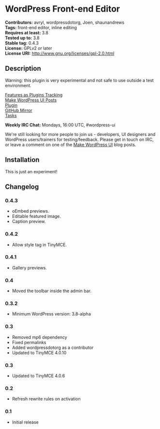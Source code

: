 # WordPress Front-end Editor

**Contributors:** avryl, wordpressdotorg, Joen, shaunandrews  
**Tags:** front-end editor, inline editing  
**Requires at least:** 3.8  
**Tested up to:** 3.8  
**Stable tag:** 0.4.3  
**License:** GPLv2 or later  
**License URI:** http://www.gnu.org/licenses/gpl-2.0.html

## Description

Warning: this plugin is very experimental and not safe to use outside a test environment.

[Features as Plugins Tracking](http://make.wordpress.org/core/features-as-plugins/)  
[Make WordPress UI Posts](http://make.wordpress.org/ui/tag/front-end-editor/)  
[Plugin](http://wordpress.org/plugins/wp-front-end-editor/)  
[GitHub Mirror](https://github.com/avryl/wp-front-end-editor)  
[Tasks](https://docs.google.com/spreadsheet/ccc?key=0AjPkPpRo7PoWdERlR096M3RtRnpXOS10X2l3T0JXa2c)

**Weekly IRC Chat:** Mondays, 16:00 UTC, #wordpress-ui

We're still looking for more people to join us - developers, UI designers and WordPress users/trainers for testing/feedback. Please get in touch on IRC, or leave a comment on one of the [Make WordPress UI](http://make.wordpress.org/ui/tag/front-end-editor/) blog posts.

## Installation

This is just an experiment!

## Changelog

### 0.4.3

* oEmbed previews.
* Editable featured image.
* Caption preview.

### 0.4.2

* Allow style tag in TinyMCE.

### 0.4.1

* Gallery previews.

### 0.4

* Moved the toolbar inside the admin bar.

### 0.3.2

* Minimum WordPress version: 3.8-alpha

### 0.3

* Removed mp6 dependency
* Fixed permalinks
* Added wordpressdotorg as a contributor
* Updated to TinyMCE 4.0.10

### 0.3

* Updated to TinyMCE 4.0.6

### 0.2

* Refresh rewrite rules on activation

### 0.1

* Initial release